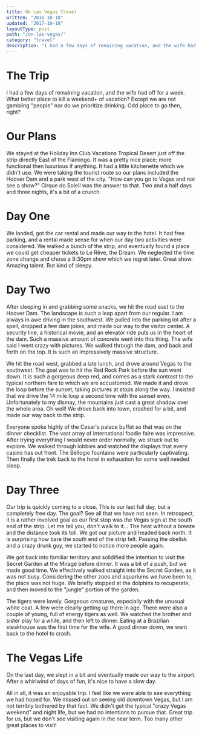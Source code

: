```yaml
---
title: On Las Vegas Travel
written: "2016-10-18"
updated: "2017-10-18"
layoutType: post
path: "/on-las-vegas/"
category: "travel"
description: "I had a few days of remaining vacation, and the wife had off for a week. What better place to kill a weekend+ of vacation? Except we are not gambling people nor do we prioritize drinking. Odd place to go then, right?"
---
```


# The Trip
I had a few days of remaining vacation, and the wife had off for a week. What better place to kill a weekend+ of vacation? Except we are not gambling "people" nor do we prioritize drinking. Odd place to go then, right?

# Our Plans
We stayed at the Holiday Inn Club Vacations Tropical Desert just off the strip directly East of the Flamingo. It was a pretty nice place; more functional then luxurious if anything. It had a little kitchenette which we didn't use. We were taking the tourist route so our plans included the Hoover Dam and a park west of the city. "How can you go to Vegas and not see a show?" Cirque do Soleil was the answer to that. Two and a half days and three nights, it's a bit of a crunch.

# Day One
We landed, got the car rental and made our way to the hotel. It had free parking, and a rental made sense for when our day two activities were considered. We walked a bunch of the strip, and eventually found a place we could get cheaper tickets to Le Rêve, the Dream. We neglected the time zone change and chose a 9:30pm show which we regret later. Great show. Amazing talent. But kind of sleepy.

# Day Two
After sleeping in and grabbing some snacks, we hit the road east to the Hoover Dam. The landscape is such a leap apart from our regular. I am always in awe driving in the southwest. We pulled into the parking lot after a spell, dropped a few dam jokes, and made our way to the visitor center. A security line, a historical movie, and an elevator ride puts us in the heart of the dam. Such a massive amount of concrete went into this thing. The wife said I went crazy with pictures. We walked through the dam, and back and forth on the top. It is such an impressively massive structure.

We hit the road west, grabbed a late lunch, and drove around Vegas to the southwest. The goal was to hit the Red Rock Park before the sun went down. It is such a gorgeous deep red, and comes as a stark contrast to the typical northern fare to which we are accustomed. We made it and drove the loop before the sunset, taking pictures at stops along the way. I insisted that we drive the 14 mile loop a second time with the sunset even. Unfortunately to my dismay, the mountains just cast a great shadow over the whole area. Oh well! We drove back into town, crashed for a bit, and made our way back to the strip.

Everyone spoke highly of the Cesar's palace buffet so that was on the dinner checklist. The vast array of international foodie faire was impressive. After trying everything I would never order normally, we struck out to explore. We walked through lobbies and watched the displays that every casino has out front. The Bellogio fountains were particularly captivating. Then finally the trek back to the hotel in exhaustion for some well needed sleep.

# Day Three
Our trip is quickly coming to a close. This is our last full day, but a completely free day. The goal? See all that we have not seen. In retrospect, it is a rather involved goal as our first stop was the Vegas sign at the south end of the strip. Let me tell you, don't walk to it... The heat without a breeze and the distance took its toll. We got our picture and headed back north. It is surprising how bare the south end of the strip felt. Passing the obelisk and a crazy drunk guy, we started to notice more people again.

We got back into familiar territory and solidified the intention to visit the Secret Garden at the Mirage before dinner. It was a bit of a push, but we made good time. We effectively walked straight into the Secret Garden, as it was not busy. Considering the other zoos and aquariums we have been to, the place was not huge. We briefly stopped at the dolphins to recuperate, and then moved to the "jungle" portion of the garden.

The tigers were lovely. Gorgeous creatures, especially with the unusual white coat. A few were clearly getting up there in age. There were also a couple of young, full of energy tigers as well. We watched the brother and sister play for a while, and then left to dinner. Eating at a Brazilian steakhouse was the first time for the wife. A good dinner down, we went back to the hotel to crash.

# The Vegas Life
On the last day, we slept in a bit and eventually made our way to the airport. After a whirlwind of days of fun, it's nice to have a slow day.

All in all, it was an enjoyable trip. I feel like we were able to see everything we had hoped for. We missed out on seeing old downtown Vegas, but I am not terribly bothered by that fact. We didn't get the typical "crazy Vegas weekend" and night life, but we had no intentions to pursue that. Great trip for us, but we don't see visiting again in the near term. Too many other great places to visit!
